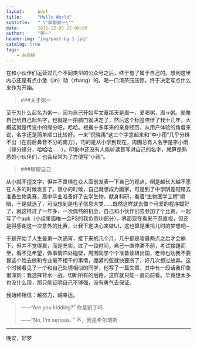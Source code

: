 ```yaml
---
layout:     post
title:      "Hello World"
subtitle:   " \"聊聊粥一\""
date:       2015-12-05 22:00:00
author:     "粥一"
header-img: "img/post-bg-1.jpg"
catalog: true
tags:
    - 杂货铺
---
```


在和小伙伴们运营过几个不同类型的公众号之后，终于有了属于自己的。想到这里内心还是有点小激（jin）动（zhang）的。喝一口清茶压压惊，终于决定写点什么来作为开始。

> ###关于粥一

至于为什么起名为粥一，因为自己开始写文章那天是周一，爱喝粥，周→粥。就像自己给自己起名字，也就是一拍脑门就决定了，然后这个标签陪伴了我十几年，大概这就是传说中的缘分吧，哈哈。根据十多年来的亲身经历，从用户体验的角度来说，名字还是简单顺口比较好。一来“倪晓禹”这三个字念起来和“李小雨”几乎分辨不出（在前后鼻音不分的南方），巧的是从小学到现在，周围总有人名字是李小雨（缘分缘分，哈哈哈……）。印象中还没有人能听读音写对自己的名字，就算是熟悉的小伙伴们，也会经常为了方便写“小雨”。

> ###聊聊自己

从小就不擅文字，但并不畏惧在众人面前发表一下自己的观点，倒是越长大越不愿在人多的时候发言了。很小的时候，自己就想成为画家，可是到了中学阴差阳错去准备生物奥赛，高中毕业准备好了去学生物，献身科研，看着“生物医学工程”顺眼，于是就选了，可没想到是电子信息大类……既然这样就去做个可爱的程序媛好了，就这样过了一年多，一次偶然的机会，自己和小伙伴们去参加了个比赛，一起写了个apk（小组里面唯一会PS的我负责UI部分），界面现在看来不忍直视，但还是得感谢这一次意外的比赛，让我下定决心来做UI，这也算是重拾儿时的梦想吧~

于是开始了人生最第一次通宵，接下来的几个月，几乎都是凌晨两点之后才会躺下，但并不觉得累，而是充实。过了一段时间，自己一直停滞不前，考试接踵而至，看不见希望，做事情四处碰壁，周围同学个个准备读研出国，老师也劝我不要冒这个险去做和专业毫不相干的事情，绷紧的弦就快要断了，好几次想过放弃。这个时候看见了一个和自己处境相似的同学，他写了一篇文章，其中有一段话我印象很深刻：我选择背水一战，切断所有的后路，这样就只能一直向前看。毕竟想太多也没什么用，那只能证明自己不够强，没有勇气去保证。

我始终相信：越努力，越幸运。


> ——“Are you kidding?”
>    你是凯丁吗
>    
> ——“No, I'm serious. ”
>  不，我是希尔瑞斯

---
晚安，好梦